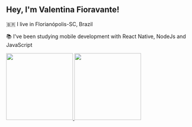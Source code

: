 ## Hey, I'm Valentina Fioravante!



🇧🇷 I live in Florianópolis-SC, Brazil

📚 I've been studying mobile development with React Native, NodeJs and JavaScript



 <div>
  <a href="https://github.com/valenfz">
  <img height="180em" src="https://github-readme-stats.vercel.app/api?username=valenfz&show_icons=true&theme=dracula&include_all_commits=true&count_private=true"/>
  <img height="180em" src="https://github-readme-stats.vercel.app/api/top-langs/?username=valenfz&layout=compact&langs_count=16&theme=dracula"/>
</div>
